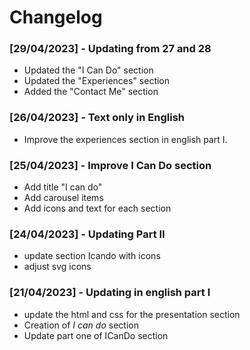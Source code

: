 # Changelog

### [29/04/2023] - Updating from 27 and 28

- Updated the "I Can Do" section
- Updated the "Experiences" section
- Added the "Contact Me" section

### [26/04/2023] - Text only in English

- Improve the experiences section in english part I.

### [25/04/2023] - Improve I Can Do section

- Add title "I can do"
- Add carousel items
- Add icons and text for each section

### [24/04/2023] - Updating Part II

- update section Icando with icons
- adjust svg icons

### [21/04/2023] - Updating in english part I

- update the html and css for the presentation section
- Creation of *I can do* section
- Update part one of ICanDo section